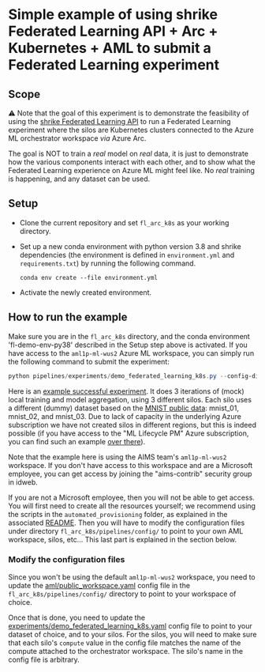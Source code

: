 # Simple example of using shrike Federated Learning API + Arc + Kubernetes + AML to submit a Federated Learning experiment

## Scope
:warning:
Note that the goal of this experiment is to demonstrate the feasibility of using the [shrike Federated Learning API](https://shrike-docs.com/pipeline/federated-learning-doc/) to run a Federated Learning experiment where the silos are Kubernetes clusters connected to the Azure ML orchestrator workspace _via_ Azure Arc. 

The goal is NOT to train a _real_ model on _real_ data, it is just to demonstrate how the various components interact with each other, and to show what the Federated Learning experience on Azure ML might feel like. No _real_ training is happening, and any dataset can be used.

## Setup

- Clone the current repository and set `fl_arc_k8s` as your working directory.
- Set up a new conda environment with python version 3.8 and shrike dependencies (the environment is defined in `environment.yml` and `requirements.txt`) by running the following command.

  `conda env create --file environment.yml`

- Activate the newly created environment.

## How to run the example

Make sure you are in the `fl_arc_k8s` directory, and the conda environment 'fl-demo-env-py38' described in the Setup step above is activated. If you have access to the `aml1p-ml-wus2` Azure ML workspace, you can simply run the following command to submit the experiment:

```ps1
python pipelines/experiments/demo_federated_learning_k8s.py --config-dir pipelines/config --config-name experiments/demo_federated_learning_k8s +run.submit=True
```

Here is an [example successful experiment](https://ml.azure.com/runs/e5fe7afa-0884-492a-a36e-2f242946d066?wsid=/subscriptions/48bbc269-ce89-4f6f-9a12-c6f91fcb772d/resourcegroups/aml1p-rg/workspaces/aml1p-ml-wus2&tid=72f988bf-86f1-41af-91ab-2d7cd011db47#). It does 3 iterations of (mock) local training and model aggregation, using 3 different silos. Each silo uses a different (dummy) dataset based on the [MNIST public data](https://en.wikipedia.org/wiki/MNIST_database): mnist_01, mnist_02, and mnist_03. Due to lack of capacity in the underlying Azure subscription we have not created silos in different regions, but this is indeed possible (if you have access to the "ML Lifecycle PM" Azure subscription, you can find such an example [over there](https://ml.azure.com/experiments/id/97f21904-e7c7-404a-835a-1b21ee026d67/runs/e4b26654-4ba9-4153-8270-e3a1cd8a0c33?wsid=/subscriptions/6560575d-fa06-4e7d-95fb-f962e74efd7a/resourcegroups/thopo-orchestrator-rg/workspaces/thopo-orchestrator&tid=72f988bf-86f1-41af-91ab-2d7cd011db47#)).

Note that the example here is using the AIMS team's `aml1p-ml-wus2` workspace. If you don't have access to this workspace and are a Microsoft employee, you can get access by joining the "aims-contrib" security group in idweb.

If you are not a Microsoft employee, then you will not be able to get access. You will first need to create all the resources yourself; we recommend using the scripts in the  `automated_provisioning` folder, as explained in the associated [README](../automated_provisioning/README.md). Then you will have to modify the configuration files under directory `fl_arc_k8s/pipelines/config/` to point to your own AML workspace, silos, etc... This last part is explained in the section below.

### Modify the configuration files
Since you won't be using the default `aml1p-ml-wus2` workspace, you need to update the [aml/public_workspace.yaml](./pipelines/config/aml/public_workspace.yaml) config file in the `fl_arc_k8s/pipelines/config/` directory to point to your workspace of choice.

Once that is done, you need to update the [experiments/demo_federated_learning_k8s.yaml](./pipelines/config/experiments/demo_federated_learning_k8s.yaml) config file to point to your dataset of choice, and to your silos. For the silos, you will need to make sure that each silo's `compute` value in the config file matches the name of the compute attached to the orchestrator workspace. The silo's name in the config file is arbitrary.
